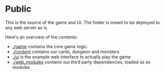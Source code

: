 # Public

This is the source of the game and UI.
The folder is meant to be deployed to any web server as is.

Here's an overview of the contents:

- [./game](https://github.com/oskarrough/slaytheweb/tree/main/public/game) contains the core game logic.
- [./content](https://github.com/oskarrough/slaytheweb/tree/main/public/content) contains our cards, dungeon and monsters
- [./ui](https://github.com/oskarrough/slaytheweb/tree/main/public/ui) is the example web interface to actually play the game
- [./web_modules](https://github.com/oskarrough/slaytheweb/tree/main/public/web_modules) contains our third party dependencies, loaded as es modules
